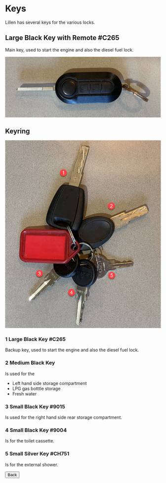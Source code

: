 <link href="../styles/custom.css" rel="stylesheet" />

# Keys
Lillen has several keys for the various locks.

## Large Black Key with Remote #C265
Main key, used to start the engine and also the diesel fuel lock.

![mian-key](images/main-key.jpg)

## Keyring
![mian-key](images/keyring.jpg)

### 1 Large Black Key #C265
Backup key, used to start the engine and also the diesel fuel lock.

### 2 Medium Black Key 
Is used for the 
- Left hand side storage compartment
- LPG gas botttle storage
- Fresh water

### 3 Small Black Key #9015
Is used for the right hand side rear storage compartment.

### 4 Small Black Key #9004
Is for the toilet cassette.

### 5 Small Silver Key #CH751
Is for the external shower.

<a href="/#guides"><button class="nav-button"><i class="arrow arrow-left"></i> Back</button></a>

